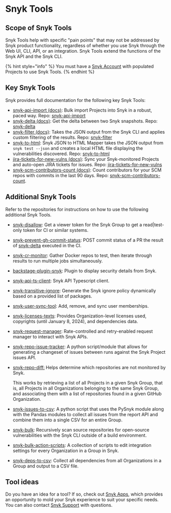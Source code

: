 # Snyk Tools

## Scope of Snyk Tools

Snyk Tools help with specific "pain points" that may not be addressed by Snyk product functionality, regardless of whether you use Snyk through the Web UI, CLI, API, or an integration. Snyk Tools extend the functions of the Snyk API and the Snyk CLI.

{% hint style="info" %}
You must have a [Snyk Account](https://snyk.io/login?cta=sign-up\&loc=nav\&page=support_docs_page) with populated Projects to use Snyk Tools.
{% endhint %}

## Key Snyk Tools

Snyk provides full documentation for the following key Snyk Tools:

* [snyk-api-import (docs)](tool-snyk-api-import/): Bulk import Projects into Snyk in a robust, paced way. Repo: [snyk-api-import](https://github.com/snyk/snyk-api-import)
* [snyk-delta (docs)](../../snyk-cli/scan-and-maintain-projects-using-the-cli/cli-tools/snyk-delta.md): Get the delta between two Snyk snapshots. Repo: [snyk-delta](https://github.com/snyk-tech-services/snyk-delta)
* [snyk-filter (docs)](../../snyk-cli/scan-and-maintain-projects-using-the-cli/cli-tools/snyk-filter.md): Takes the JSON output from the Snyk CLI and applies custom filtering of the results. Repo: [snyk-filter](https://github.com/snyk-tech-services/snyk-filter)
* [snyk-to-html](../../snyk-cli/scan-and-maintain-projects-using-the-cli/cli-tools/snyk-to-html.md): Snyk JSON to HTML Mapper takes the JSON output from `snyk test --json` and creates a local HTML file displaying the vulnerabilities discovered. Repo: [snyk-to-html](https://github.com/snyk/snyk-to-html)
* [jira-tickets-for-new-vulns (docs)](tool-jira-tickets-for-new-vulns.md): Sync your Snyk-monitored Projects and auto-open JIRA tickets for issues. Repo: [jira-tickets-for-new-vulns](https://github.com/snyk-tech-services/jira-tickets-for-new-vulns)
* [snyk-scm-contributors-count (docs)](../../snyk-cli/scan-and-maintain-projects-using-the-cli/cli-tools/snyk-scm-contributors-count/): Count contributors for your SCM repos with commits in the last 90 days. Repo: [snyk-scm-contributors-count](https://github.com/snyk-tech-services/snyk-scm-contributors-count).

## Additional Snyk Tools

Refer to the repositories for instructions on how to use the following additional Snyk Tools.

* [snyk-disallow](https://github.com/snyk-tech-services/snyk-disallow): Get a viewer token for the Snyk Group to get a read|test-only token for CI or similar systems.
* [snyk-prevent-gh-commit-status](https://github.com/snyk-tech-services/snyk-prevent-gh-commit-status): POST commit status of a PR the result of [snyk-delta](https://github.com/snyk-tech-services/snyk-delta) executed in the CI.
* [snyk-cr-monitor](https://github.com/snyk-tech-services/snyk-cr-monitor): Gather Docker repos to test, then iterate through results to run multiple jobs simultaneously.
* [backstage-plugin-snyk](https://github.com/snyk-tech-services/backstage-plugin-snyk): Plugin to display security details from Snyk.
* [snyk-api-ts-client](https://github.com/snyk-tech-services/snyk-api-ts-client): Snyk API Typescript client.
* [snyk-transitive-ignore](https://github.com/snyk-tech-services/snyk-transitive-ignore): Generate the Snyk ignore policy dynamically based on a provided list of packages.
* [snyk-user-sync-tool](https://github.com/snyk-tech-services/snyk-user-sync-tool): Add, remove, and sync user memberships.
* [snyk-licenses-texts](https://github.com/snyk-tech-services/snyk-licenses-texts): Provides Organization-level licenses used, copyrights (until January 8, 2024), and dependencies data.
* [snyk-request-manager](https://github.com/snyk-tech-services/snyk-request-manager): Rate-controlled and retry-enabled request manager to interact with Snyk APIs.
* [snyk-repo-issue-tracker](https://github.com/snyk-tech-services/snyk-repo-issue-tracker): A python script/module that allows for generating a changeset of issues between runs against the Snyk Project issues API.
*   [snyk-repo-diff:](https://github.com/snyk-tech-services/snyk-repo-diff) Helps determine which repositories are not monitored by Snyk.

    This works by retrieving a list of all Projects in a given Snyk Group, that is, all Projects in all Organizations belonging to the same Snyk Group, and associating them with a list of repositories found in a given GitHub Organization.
* [snyk-issues-to-csv](https://github.com/snyk-tech-services/snyk-issues-to-csv): A python script that uses the PySnyk module along with the Pandas modules to collect all issues from the report API and combine them into a single CSV for an entire Group.
* [snyk-bulk](https://github.com/snyk-tech-services/snyk-bulk): Recursively scan source repositories for open-source vulnerabilities with the Snyk CLI outside of a build environment.
* [snyk-bulk-action-scripts](https://github.com/snyk-tech-services/snyk-bulk-action-scripts): A collection of scripts to edit integration settings for every Organization in a Group in Snyk.
* [snyk-deps-to-csv](https://github.com/snyk-tech-services/snyk-deps-to-csv): Collect all dependencies from all Organizations in a Group and output to a CSV file.

## Tool ideas

Do you have an idea for a tool? If so, check out [Snyk Apps](../../snyk-api-info/snyk-apps/), which provides an opportunity to mold your Snyk experience to suit your specific needs. You can also contact [Snyk Support](https://support.snyk.io/hc/en-us/) with questions.

